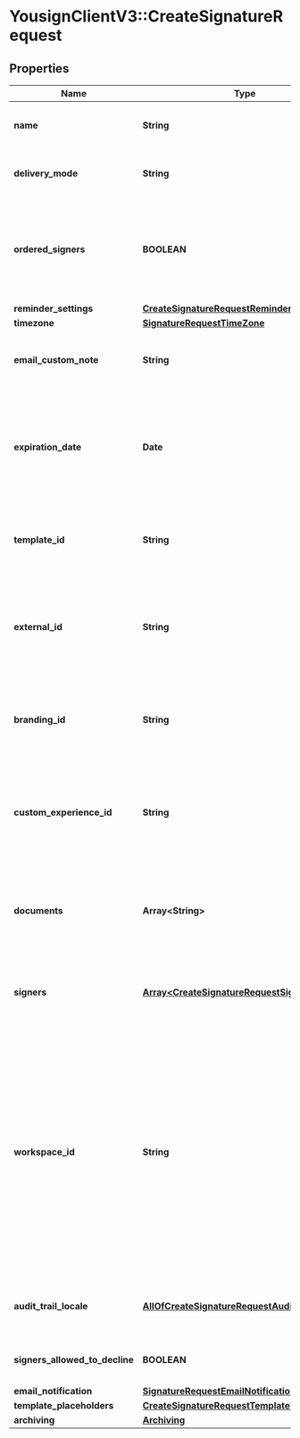 # YousignClientV3::CreateSignatureRequest

## Properties
Name | Type | Description | Notes
------------ | ------------- | ------------- | -------------
**name** | **String** | Name of the signature request | 
**delivery_mode** | **String** | Delivery mode to notify signers. | 
**ordered_signers** | **BOOLEAN** | Enable an ordered workflow, each signer will be requested to sign in a sequential order | [optional] 
**reminder_settings** | [**CreateSignatureRequestReminderSettings**](CreateSignatureRequestReminderSettings.md) |  | [optional] 
**timezone** | [**SignatureRequestTimeZone**](SignatureRequestTimeZone.md) |  | [optional] 
**email_custom_note** | **String** | A custom note added to emails sent to signers. | [optional] 
**expiration_date** | **Date** | Due date of the signature request (yyyy-mm-dd). Default to 6 month after the activation. | [optional] 
**template_id** | **String** | Create a signature request from an existing template. | [optional] 
**external_id** | **String** | Store a custom id that will be added to webhooks &amp; appended to redirect urls. | [optional] 
**branding_id** | **String** | Use a specific branding to customize the signature experience. | [optional] 
**custom_experience_id** | **String** | Use a specific Custom Experience to customize the signature experience. | [optional] 
**documents** | **Array&lt;String&gt;** | You can directly attach orphan documents to the signature request. | [optional] 
**signers** | [**Array&lt;CreateSignatureRequestSignersInner&gt;**](CreateSignatureRequestSignersInner.md) | Can only be used if you add documents at the same time. | [optional] 
**workspace_id** | **String** | Scope the signature request to a specific workspace. If template_id is filled and Template is already linked to a Workspace, keep this field to null ; the created Signature Request will be scoped to Template&#x27;s Workspace. | [optional] 
**audit_trail_locale** | [**AllOfCreateSignatureRequestAuditTrailLocale**](AllOfCreateSignatureRequestAuditTrailLocale.md) | Define the locale for the generated audit trail. | [optional] 
**signers_allowed_to_decline** | **BOOLEAN** | Allowing signers to decline to sign. | [optional] [default to false]
**email_notification** | [**SignatureRequestEmailNotification**](SignatureRequestEmailNotification.md) |  | [optional] 
**template_placeholders** | [**CreateSignatureRequestTemplatePlaceholders**](CreateSignatureRequestTemplatePlaceholders.md) |  | [optional] 
**archiving** | [**Archiving**](Archiving.md) |  | [optional] 

